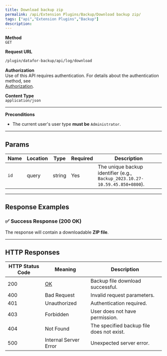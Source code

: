 ```yaml
---
title: Download backup zip
permalink: /api/Extension Plugins/Backup/Download backup zip/
tags: ["api","Extension Plugins","Backup"]
description:
---
```


**Method**  
`GET`

**Request URL**
```html
/plugin/datafor-backup/api/log/download
```

**Authorization**  
Use of this API requires authentication. For details about the authentication method, see  
[Authorization](/api/index/#_5-authentication-security).

**Content Type**  
`application/json`

---

**Preconditions**
- The current user's user type **must be** `Administrator`.

---

## **Params**

| Name    | Location | Type   | Required | Description |
|---------|----------|--------|----------|-------------|
| `id`    | query   | string | Yes      | The unique backup identifier (e.g., `Backup_2023.10.27-10.59.45.850+0800`). |
---

## **Response Examples**

### ✅ Success Response (200 OK)
The response will contain a downloadable **ZIP file**.

---

## **HTTP Responses**

| HTTP Status Code | Meaning                                                 | Description |
|------------------|---------------------------------------------------------|-------------|
| 200              | [OK](https://tools.ietf.org/html/rfc7231#section-6.3.1) | Backup file download successful. |
| 400              | Bad Request                                             | Invalid request parameters. |
| 401              | Unauthorized                                            | Authentication required. |
| 403              | Forbidden                                               | User does not have permission. |
| 404              | Not Found                                               | The specified backup file does not exist. |
| 500              | Internal Server Error                                   | Unexpected server error. |
